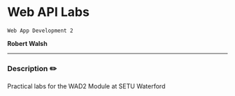 # Web API Labs
`Web App Development 2`

**Robert Walsh**

---

### Description ✏️
Practical labs for the WAD2 Module at SETU Waterford
